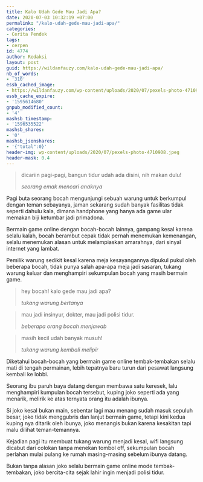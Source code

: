 ```yaml
---
title: Kalo Udah Gede Mau Jadi Apa?
date: 2020-07-03 10:32:19 +07:00
permalink: "/kalo-udah-gede-mau-jadi-apa/"
categories:
- Cerita Pendek
tags:
- cerpen
id: 4774
author: Redaksi
layout: post
guid: https://wildanfauzy.com/kalo-udah-gede-mau-jadi-apa/
nb_of_words:
- '310'
essb_cached_image:
- https://wildanfauzy.com/wp-content/uploads/2020/07/pexels-photo-4710908.jpeg
essb_cache_expire:
- '1595614680'
gnpub_modified_count:
- '4'
mashsb_timestamp:
- '1596535522'
mashsb_shares:
- '0'
mashsb_jsonshares:
- '{"total":0}'
header-img: wp-content/uploads/2020/07/pexels-photo-4710908.jpeg
header-mask: 0.4
---
```


<blockquote class="wp-block-quote">
  <p>
    dicariin pagi-pagi, bangun tidur udah ada disini, nih makan dulu!
  </p>
  
  <cite>seorang emak mencari anaknya </cite>
</blockquote>

Pagi buta seorang bocah mengunjungi sebuah warung untuk berkumpul dengan teman sebayanya, jaman sekarang sudah banyak fasilitas tidak seperti dahulu kala, dimana handphone yang hanya ada game ular memakan biji ketumbar jadi primadona.

Bermain game online dengan bocah-bocah lainnya, gampang kesal karena selalu kalah, bocah berambut cepak tidak pernah menemukan kemenangan, selalu menemukan alasan untuk melampiaskan amarahnya, dari sinyal internet yang lambat.

Pemilik warung sedikit kesal karena meja kesayangannya dipukul pukul oleh beberapa bocah, tidak punya salah apa-apa meja jadi sasaran, tukang warung keluar dan menghampiri sekumpulan bocah yang masih bermain game.

<blockquote class="wp-block-quote">
  <p>
    hey bocah! kalo gede mau jadi apa?
  </p>
  
  <cite>tukang warung bertanya </cite>
</blockquote>

<blockquote class="wp-block-quote">
  <p>
    mau jadi insinyur, dokter, mau jadi polisi tidur.
  </p>
  
  <cite>beberapa orang bocah menjawab</cite>
</blockquote>

<blockquote class="wp-block-quote">
  <p>
    masih kecil udah banyak musuh!
  </p>
  
  <cite>tukang warung kembali melipir </cite>
</blockquote>

Diketahui bocah-bocah yang bermain game online tembak-tembakan selalu mati di tengah permainan, lebih tepatnya baru turun dari pesawat langsung kembali ke lobbi.

Seorang ibu paruh baya datang dengan membawa satu keresek, lalu menghampiri kumpulan bocah tersebut, kuping joko seperti ada yang menarik, melirik ke atas ternyata orang itu adalah ibunya.

Si joko kesal bukan main, sebentar lagi mau menang sudah masuk sepuluh besar, joko tidak menggubris dan lanjut bermain game, tetapi kini kedua kuping nya ditarik oleh ibunya, joko menangis bukan karena kesakitan tapi malu dilihat teman-temannya.

Kejadian pagi itu membuat tukang warung menjadi kesal, wifi langsung dicabut dari colokan tanpa menekan tombol off, sekumpulan bocah perlahan mulai pulang ke rumah masing-masing sebelum ibunya datang.

Bukan tanpa alasan joko selalu bermain game online mode tembak-tembakan, joko bercita-cita sejak lahir ingin menjadi polisi tidur.